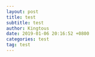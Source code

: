 ```yaml
---
layout: post
title: test
subtitle: test
author: Kingtous
date: 2019-01-06 20:16:52 +0800
categories: test
tag: test
---
```

